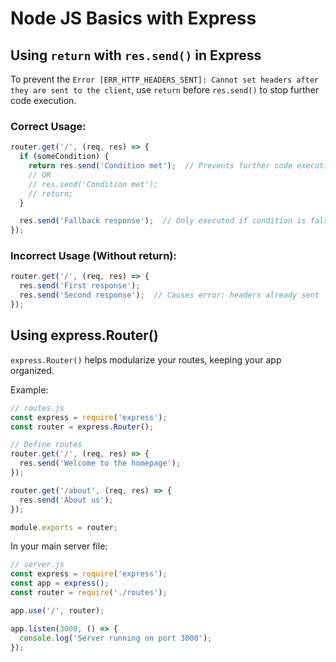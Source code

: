 # Node JS Basics with Express

## Using `return` with `res.send()` in Express

To prevent the `Error [ERR_HTTP_HEADERS_SENT]: Cannot set headers after they are sent to the client`, use `return` before `res.send()` to stop further code execution.

### Correct Usage:

```javascript
router.get('/', (req, res) => {
  if (someCondition) {
    return res.send('Condition met');  // Prevents further code execution
    // OR
    // res.send('Condition met');
    // return;
  }

  res.send('Fallback response');  // Only executed if condition is false
});
```

### Incorrect Usage (Without return):
```javascript
router.get('/', (req, res) => {
  res.send('First response');
  res.send('Second response');  // Causes error: headers already sent
});
```

## Using express.Router()
`express.Router()` helps modularize your routes, keeping your app organized.

Example:
```javascript
// routes.js
const express = require('express');
const router = express.Router();

// Define routes
router.get('/', (req, res) => {
  res.send('Welcome to the homepage');
});

router.get('/about', (req, res) => {
  res.send('About us');
});

module.exports = router;
```

In your main server file:
```javascript
// server.js
const express = require('express');
const app = express();
const router = require('./routes');

app.use('/', router);

app.listen(3000, () => {
  console.log('Server running on port 3000');
});
```